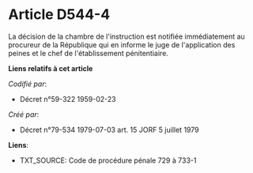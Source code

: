 # Article D544-4

La décision de la chambre de l'instruction est notifiée immédiatement au procureur de la République qui en informe le juge de
l'application des peines et le chef de l'établissement pénitentiaire.

**Liens relatifs à cet article**

_Codifié par_:

  - Décret n°59-322 1959-02-23

_Créé par_:

  - Décret n°79-534 1979-07-03 art. 15 JORF 5 juillet 1979

**Liens**:

  - TXT_SOURCE: Code de procédure pénale 729 à 733-1
